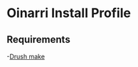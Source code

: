 Oinarri Install Profile
=======================

Requirements
------------

-[Drush make](http://drupal.org/project/drush_make)
